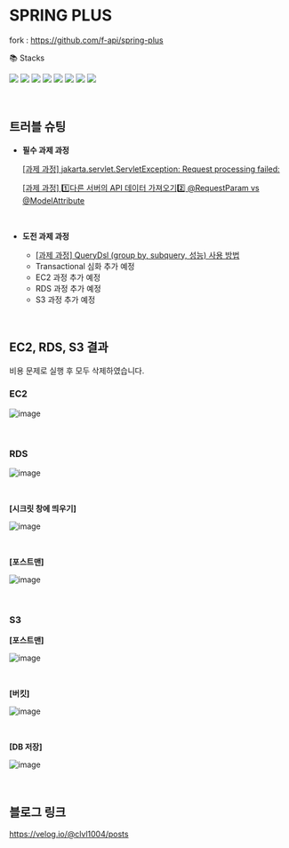# SPRING PLUS

fork : https://github.com/f-api/spring-plus

📚 Stacks

<img src="https://img.shields.io/badge/spring-6DB33F?style=for-the-badge&logo=spring&logoColor=white"> <img src="https://img.shields.io/badge/springboot-6DB33F?style=for-the-badge&logo=springboot&logoColor=white"> <img src="https://img.shields.io/badge/git-F05032?style=for-the-badge&logo=git&logoColor=white"> <img src="https://img.shields.io/badge/gradle-02303A?style=for-the-badge&logo=gradle&logoColor=white"> <img src="https://img.shields.io/badge/mysql-4479A1?style=for-the-badge&logo=mysql&logoColor=white"> <img src="https://img.shields.io/badge/java-007396?style=for-the-badge&logo=java&logoColor=white"> <img src="https://img.shields.io/badge/github-181717?style=for-the-badge&logo=github&logoColor=white"> <img src="https://img.shields.io/badge/aws-232F3E?style=for-the-badge&logo=amazonaws&logoColor=white">

<br>

## 트러블 슈팅

- **필수 과제 과정**

  [ [과제 과정] jakarta.servlet.ServletException: Request processing failed:](https://velog.io/@clvl1004/%EA%B3%BC%EC%A0%9C-%EA%B3%BC%EC%A0%95-jakarta.servlet.ServletException-Request-processing-failed)

  [[과제 과정] 1️⃣다른 서버의 API 데이터 가져오기2️⃣ @RequestParam vs @ModelAttribute](https://velog.io/@clvl1004/%ED%94%8C%EB%9F%AC%EC%8A%A4-%EC%A3%BC%EC%B0%A8-%EA%B3%BC%EC%A0%95)

<br>

- **도전 과제 과정**

    - [[과제 과정] QueryDsl (group by, subquery, 성능) 사용 방법](https://velog.io/@clvl1004/%EA%B3%BC%EC%A0%9C-%EA%B3%BC%EC%A0%95-QueryDsl-group-by-subquery)
    - Transactional 심화 추가 예정
    - EC2 과정 추가 예정
    - RDS 과정 추가 예정
    - S3 과정 추가 예정

<br>

## EC2, RDS, S3  결과

비용 문제로 실행 후 모두 삭제하였습니다.

### EC2

![image](https://github.com/user-attachments/assets/c31fee5b-33fe-4204-81b9-c838c406f8da)

<br>

### RDS

![image](https://github.com/user-attachments/assets/614c9d42-5096-4248-81ff-57e7979f4d6e)

<br>

**[시크릿 창에 띄우기]**

![image](https://github.com/user-attachments/assets/b74361ef-f31d-46c5-be9a-871f59c73359)

<br>

**[포스트맨]**

![image](https://github.com/user-attachments/assets/30fb405f-7ab5-48c6-802f-0282dd9b6147)

<br>

### S3

**[포스트맨]**

![image](https://github.com/user-attachments/assets/a1d36696-caeb-482a-bee5-28e2b40fbf79)

<br>

**[버킷]**

![image](https://github.com/user-attachments/assets/305ac723-e8cd-4a2b-89f7-789357df7471)

<br>

**[DB 저장]**

![image](https://github.com/user-attachments/assets/3c02e71a-8a6b-4739-9ac3-c0af7c413470)

<br>

## 블로그 링크

https://velog.io/@clvl1004/posts